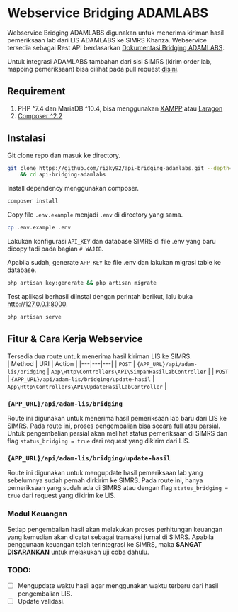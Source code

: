 # Webservice Bridging ADAMLABS
Webservice Bridging ADAMLABS digunakan untuk menerima kiriman hasil pemeriksaan lab dari LIS ADAMLABS ke SIMRS Khanza. Webservice tersedia sebagai Rest API berdasarkan [Dokumentasi Bridging ADAMLABS](https://adamlabs.id/docs-bridging-adamlabs).  

Untuk integrasi ADAMLABS tambahan dari sisi SIMRS (kirim order lab, mapping pemeriksaan) bisa dilihat pada pull request [disini](https://github.com/rizky92/SIMRS-Khanza/pull/113/files).  

## Requirement
1. PHP ^7.4 dan MariaDB ^10.4, bisa menggunakan [XAMPP](https://www.apachefriends.org/download.html) atau [Laragon](https://laragon.org/download/)
2. [Composer ^2.2](https://getcomposer.org/download/)

## Instalasi
Git clone repo dan masuk ke directory.  
```bash
git clone https://github.com/rizky92/api-bridging-adamlabs.git --depth=1 api-bridging-adamlabs \
    && cd api-bridging-adamlabs
```

Install dependency menggunakan composer.  
```bash
composer install
```

Copy file `.env.example` menjadi `.env` di directory yang sama.  
```bash
cp .env.example .env
```

Lakukan konfigurasi `API_KEY` dan database SIMRS di file .env yang baru dicopy tadi pada bagian `# WAJIB`.  

Apabila sudah, generate `APP_KEY` ke file .env dan lakukan migrasi table ke database.  
```bash
php artisan key:generate && php artisan migrate
```

Test aplikasi berhasil diinstal dengan perintah berikut, lalu buka http://127.0.0.1:8000.  
```bash
php artisan serve
```

## Fitur & Cara Kerja Webservice
Tersedia dua route untuk menerima hasil kiriman LIS ke SIMRS.  
| Method | URI | Action |
|---|---|---|
| `POST` | `{APP_URL}/api/adam-lis/bridging` | `App\Http\Controllers\API\SimpanHasilLabController` |
| `POST` | `{APP_URL}/api/adam-lis/bridging/update-hasil` | `App\Http\Controllers\API\UpdateHasilLabController` |

### `{APP_URL}/api/adam-lis/bridging`
Route ini digunakan untuk menerima hasil pemeriksaan lab baru dari LIS ke SIMRS. Pada route ini, proses pengembalian bisa secara full atau parsial. Untuk pengembalian parsial akan melihat status pemeriksaan di SIMRS dan flag `status_bridging = true` dari request yang dikirim dari LIS.  

### `{APP_URL}/api/adam-lis/bridging/update-hasil`
Route ini digunakan untuk mengupdate hasil pemeriksaan lab yang sebelumnya sudah pernah dirkirim ke SIMRS. Pada route ini, hanya pemeriksaan yang sudah ada di SIMRS atau dengan flag `status_bridging = true` dari request yang dikirim ke LIS.  

### Modul Keuangan
Setiap pengembalian hasil akan melakukan proses perhitungan keuangan yang kemudian akan dicatat sebagai transaksi jurnal di SIMRS. Apabila penggunaan keuangan telah terintegrasi ke SIMRS, maka **SANGAT DISARANKAN** untuk melakukan uji coba dahulu.  

### TODO:
- [ ] Mengupdate waktu hasil agar menggunakan waktu terbaru dari hasil pengembalian LIS.
- [ ] Update validasi.
